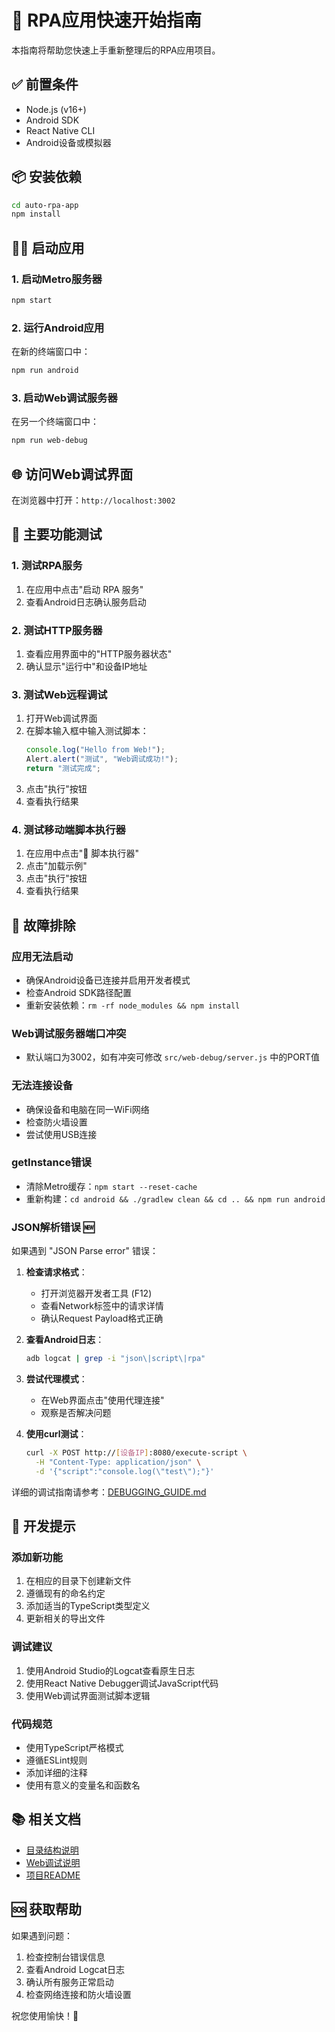# 🚀 RPA应用快速开始指南

本指南将帮助您快速上手重新整理后的RPA应用项目。

## ✅ 前置条件

- Node.js (v16+)
- Android SDK
- React Native CLI
- Android设备或模拟器

## 📦 安装依赖

```bash
cd auto-rpa-app
npm install
```

## 🏃‍♂️ 启动应用

### 1. 启动Metro服务器
```bash
npm start
```

### 2. 运行Android应用
在新的终端窗口中：
```bash
npm run android
```

### 3. 启动Web调试服务器
在另一个终端窗口中：
```bash
npm run web-debug
```

## 🌐 访问Web调试界面

在浏览器中打开：`http://localhost:3002`

## 🎯 主要功能测试

### 1. 测试RPA服务
1. 在应用中点击"启动 RPA 服务"
2. 查看Android日志确认服务启动

### 2. 测试HTTP服务器
1. 查看应用界面中的"HTTP服务器状态"
2. 确认显示"运行中"和设备IP地址

### 3. 测试Web远程调试
1. 打开Web调试界面
2. 在脚本输入框中输入测试脚本：
   ```javascript
   console.log("Hello from Web!");
   Alert.alert("测试", "Web调试成功!");
   return "测试完成";
   ```
3. 点击"执行"按钮
4. 查看执行结果

### 4. 测试移动端脚本执行器
1. 在应用中点击"📜 脚本执行器"
2. 点击"加载示例"
3. 点击"执行"按钮
4. 查看执行结果

## 🔧 故障排除

### 应用无法启动
- 确保Android设备已连接并启用开发者模式
- 检查Android SDK路径配置
- 重新安装依赖：`rm -rf node_modules && npm install`

### Web调试服务器端口冲突
- 默认端口为3002，如有冲突可修改 `src/web-debug/server.js` 中的PORT值

### 无法连接设备
- 确保设备和电脑在同一WiFi网络
- 检查防火墙设置
- 尝试使用USB连接

### getInstance错误
- 清除Metro缓存：`npm start --reset-cache`
- 重新构建：`cd android && ./gradlew clean && cd .. && npm run android`

### JSON解析错误 🆕
如果遇到 "JSON Parse error" 错误：

1. **检查请求格式**：
   - 打开浏览器开发者工具 (F12)
   - 查看Network标签中的请求详情
   - 确认Request Payload格式正确

2. **查看Android日志**：
   ```bash
   adb logcat | grep -i "json\|script\|rpa"
   ```

3. **尝试代理模式**：
   - 在Web界面点击"使用代理连接"
   - 观察是否解决问题

4. **使用curl测试**：
   ```bash
   curl -X POST http://[设备IP]:8080/execute-script \
     -H "Content-Type: application/json" \
     -d '{"script":"console.log(\"test\");"}'
   ```

详细的调试指南请参考：[DEBUGGING_GUIDE.md](./DEBUGGING_GUIDE.md)

## 📝 开发提示

### 添加新功能
1. 在相应的目录下创建新文件
2. 遵循现有的命名约定
3. 添加适当的TypeScript类型定义
4. 更新相关的导出文件

### 调试建议
1. 使用Android Studio的Logcat查看原生日志
2. 使用React Native Debugger调试JavaScript代码
3. 使用Web调试界面测试脚本逻辑

### 代码规范
- 使用TypeScript严格模式
- 遵循ESLint规则
- 添加详细的注释
- 使用有意义的变量名和函数名

## 📚 相关文档

- [目录结构说明](./DIRECTORY_STRUCTURE.md)
- [Web调试说明](./src/web-debug/README_WEB_DEBUG.md)
- [项目README](./README.md)

## 🆘 获取帮助

如果遇到问题：
1. 检查控制台错误信息
2. 查看Android Logcat日志
3. 确认所有服务正常启动
4. 检查网络连接和防火墙设置

祝您使用愉快！🎉 